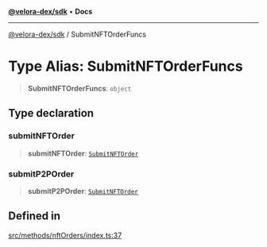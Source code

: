 [**@velora-dex/sdk**](../README.md) • **Docs**

***

[@velora-dex/sdk](../globals.md) / SubmitNFTOrderFuncs

# Type Alias: SubmitNFTOrderFuncs

> **SubmitNFTOrderFuncs**: `object`

## Type declaration

### submitNFTOrder

> **submitNFTOrder**: [`SubmitNFTOrder`](../-internal-/type-aliases/SubmitNFTOrder.md)

### submitP2POrder

> **submitP2POrder**: [`SubmitNFTOrder`](../-internal-/type-aliases/SubmitNFTOrder.md)

## Defined in

[src/methods/nftOrders/index.ts:37](https://github.com/VeloraDEX/sdk/blob/feat/extend_delta_orders_filtering/src/methods/nftOrders/index.ts#L37)
